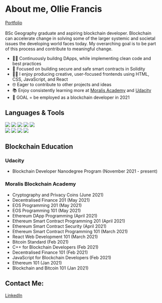 # About me, Ollie Francis
[Portfolio](https://olfrank.github.io/my-website/) <br>
<br>
BSc Geography graduate and aspiring blockchain developer. Blockchain can accelerate change in solving some of the larger systemic and societal issues the developing world faces today. My overarching goal is to be part of this process and contribute to meaningful change. 

- 👷‍♂️  Continuously buildng DApps, while implementing clean code and best practices 
- 🎯  Focused on building secure and safe smart contracts in Solidity 
- 👨‍🎨  I enjoy producing creative, user-focused frontends using HTML, CSS, JavaScript, and React
- 🤓  Eager to contribute to other projects and ideas
- 📚  Enjoy consistently learning more at [Moralis Academy](https://academy.moralis.io/) and [Udacity](https://www.udacity.com/)
- 🤩  GOAL = be employed as a blockchain developer in 2021

## Languages & Tools
<img src="https://img.shields.io/badge/-Solidity-363636?logo=Solidity&logoWidth=30"/> <img src="https://img.shields.io/badge/-JavaScript-F7DF1E?logo=JavaScript&logoColor=white&logoWidth=30"/> <img src="https://img.shields.io/badge/-Web3.js-F16822?logo=Web3.js&logoColor=white&logoWidth=30"/> <img src="https://img.shields.io/badge/-React.js-61DAFB?logo=react&logoColor=white&logoWidth=30"/> <img src="https://img.shields.io/badge/-TypeScript-3178C6?logo=typescript&logoColor=white&logoWidth=30"/>
<br> <img src="https://img.shields.io/badge/-HTML-CB3837?logo=HTML5&logoColor=white&logoWidth=30"/> <img src="https://img.shields.io/badge/-CSS-1572B6?logo=CSS3&logoColor=white&logoWidth=30"/> <img src="https://img.shields.io/badge/-jQuery-0769AD?logo=jQuery&logoWidth=30"/> <img src="https://img.shields.io/badge/-Bootstrap-7952B3?logo=Bootstrap&logoColor=white&logoWidth=30"/>

## Blockchain Education
### Udacity
- Blockchain Developer Nanodegree Program (November 2021 - present)
### Moralis Blockchain Academy 
- Cryptography and Privacy Coins (June 2021)
-	Decentralised Finance 201 (May 2021)
-	EOS Programming 201 (May 2021) 
-	EOS Programming 101 (May 2021) 
-	Ethereum DApp Programming (April 2021)       
-	Ethereum Smart Contract Programming 201 (April 2021)
-	Ethereum Smart Contract Security (April 2021)
-	Ethereum Smart Contract Programming 101 (March 2021)
-	React Web Development 101 (March 2021)
-	Bitcoin Standard (Feb 2021)
-	C++ for Blockchain Developers (Feb 2021)
-	Decentralised Finance 101 (Feb 2021)
-	JavaScript for Blockchain Developers (Feb 2021)
-	Ethereum 101 (Jan 2021)
-	Blockchain and Bitcoin 101 (Jan 2021)

## Contact Me:
[LinkedIn](https://www.linkedin.com/in/ollie-francis-57256b1b1/)
